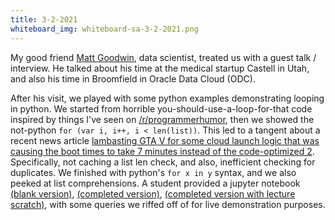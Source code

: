```yaml
---
title: 3-2-2021
whiteboard_img: whiteboard-sa-3-2-2021.png
---
```


My good friend [Matt Goodwin](https://www.linkedin.com/in/goodwinmatt/), data scientist, treated us with a guest talk / interview.
He talked about his time at the medical startup Castell in Utah, and also his time in
Broomfield in Oracle Data Cloud (ODC).

After his visit, we played with some python examples demonstrating looping in
python. We started from horrible you-should-use-a-loop-for-that code inspired
by things I've seen on [/r/programmerhumor](https://www.reddit.com/r/ProgrammerHumor/),
then we showed the not-python
`for (var i, i++, i < len(list))`. This led to a tangent about a recent news article
[lambasting GTA V for some cloud launch logic that was causing the boot times to take
7 minutes instead of the code-optimized 2](https://arstechnica.com/gaming/2021/03/hacker-reduces-gta-online-load-times-by-over-70-percent/). Specifically, not caching a list len check,
and also, inefficient checking for duplicates. We finished with python's `for x in y`
syntax, and we also peeked at list comprehensions. A student provided a jupyter notebook
[(blank version)](https://colab.research.google.com/drive/1mgwbpSoXA6LKn3roYFew1CY7xqynO1nm?usp=sharing), [(completed version)](https://colab.research.google.com/drive/1SqJcWqf5j7GG4YsVqJ4Z3OqbeiVFgzNn), [(completed version with lecture scratch)](https://colab.research.google.com/drive/11txAxTRzjIDXHiza-fcpki3EuoUOmEU0?usp=sharing),
with some queries we riffed off of for live demonstration purposes.
